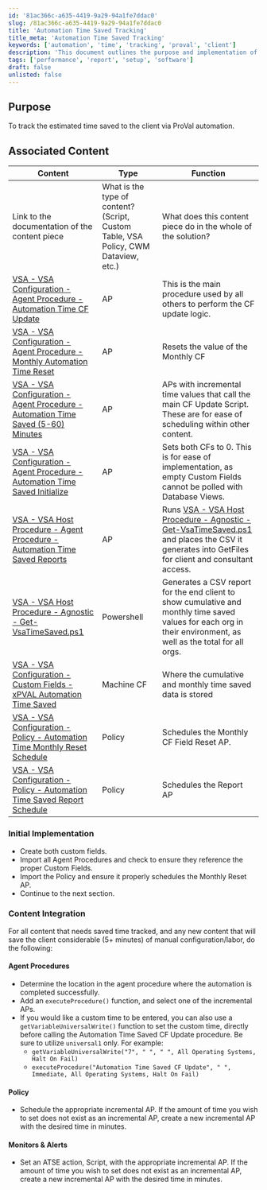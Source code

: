 ```yaml
---
id: '81ac366c-a635-4419-9a29-94a1fe7ddac0'
slug: /81ac366c-a635-4419-9a29-94a1fe7ddac0
title: 'Automation Time Saved Tracking'
title_meta: 'Automation Time Saved Tracking'
keywords: ['automation', 'time', 'tracking', 'proval', 'client']
description: 'This document outlines the purpose and implementation of tracking estimated time saved for clients through ProVal automation. It includes associated content, initial implementation steps, and content integration instructions for agent procedures, policies, and monitors.'
tags: ['performance', 'report', 'setup', 'software']
draft: false
unlisted: false
---
```


## Purpose

To track the estimated time saved to the client via ProVal automation.

## Associated Content

| Content                                                                                                     | Type   | Function                                                                                     |
|-------------------------------------------------------------------------------------------------------------|--------|----------------------------------------------------------------------------------------------|
| Link to the documentation of the content piece                                                             | What is the type of content? (Script, Custom Table, VSA Policy, CWM Dataview, etc.) | What does this content piece do in the whole of the solution?                               |
| [VSA - VSA Configuration - Agent Procedure - Automation Time CF Update](/docs/d4f85104-753b-470e-a620-749cf24a32c2) | AP     | This is the main procedure used by all others to perform the CF update logic.               |
| [VSA - VSA Configuration - Agent Procedure - Monthly Automation Time Reset](/docs/1552dec9-04ae-484f-b217-922542928af3) | AP     | Resets the value of the Monthly CF                                                          |
| [VSA - VSA Configuration - Agent Procedure - Automation Time Saved (5-60) Minutes](/docs/6d0aca76-28b6-4a21-9617-75ffd5868977) | AP     | APs with incremental time values that call the main CF Update Script. These are for ease of scheduling within other content. |
| [VSA - VSA Configuration - Agent Procedure - Automation Time Saved Initialize](/docs/813b9d8d-8c30-4595-a700-740fd65b3942) | AP     | Sets both CFs to 0. This is for ease of implementation, as empty Custom Fields cannot be polled with Database Views. |
| [VSA - VSA Host Procedure - Agent Procedure - Automation Time Saved Reports](/docs/52d14c0f-fe3e-4520-bed5-b05db491bf26) | AP     | Runs [VSA - VSA Host Procedure - Agnostic - Get-VsaTimeSaved.ps1](/docs/b2661e46-518b-4a4f-9b4b-21f9b69ff100) and places the CSV it generates into GetFiles for client and consultant access. |
| [VSA - VSA Host Procedure - Agnostic - Get-VsaTimeSaved.ps1](/docs/b2661e46-518b-4a4f-9b4b-21f9b69ff100) | Powershell | Generates a CSV report for the end client to show cumulative and monthly time saved values for each org in their environment, as well as the total for all orgs. |
| [VSA - VSA Configuration - Custom Fields - xPVAL Automation Time Saved](/docs/12ee4e1c-ebde-43ec-bcc1-ee5388d31010) | Machine CF | Where the cumulative and monthly time saved data is stored                                   |
| [VSA - VSA Configuration - Policy - Automation Time Monthly Reset Schedule](/docs/a49d1e3f-e2d8-444d-a4fc-fd91bccea30c) | Policy | Schedules the Monthly CF Field Reset AP.                                                    |
| [VSA - VSA Configuration - Policy - Automation Time Saved Report Schedule](/docs/a85247d0-7fe8-4221-8f25-6f3841297f38) | Policy | Schedules the Report AP                                                                      |

### Initial Implementation
- Create both custom fields.
- Import all Agent Procedures and check to ensure they reference the proper Custom Fields.
- Import the Policy and ensure it properly schedules the Monthly Reset AP.
- Continue to the next section.

### Content Integration
For all content that needs saved time tracked, and any new content that will save the client considerable (5+ minutes) of manual configuration/labor, do the following:

#### Agent Procedures
- Determine the location in the agent procedure where the automation is completed successfully.
- Add an `executeProcedure()` function, and select one of the incremental APs.
- If you would like a custom time to be entered, you can also use a `getVariableUniversalWrite()` function to set the custom time, directly before calling the Automation Time Saved CF Update procedure. Be sure to utilize `universal1` only. For example:
  - `getVariableUniversalWrite("7", " ", " ", All Operating Systems, Halt On Fail)`
  - `executeProcedure("Automation Time Saved CF Update", " ", Immediate, All Operating Systems, Halt On Fail)`

#### Policy
- Schedule the appropriate incremental AP. If the amount of time you wish to set does not exist as an incremental AP, create a new incremental AP with the desired time in minutes.

#### Monitors & Alerts
- Set an ATSE action, Script, with the appropriate incremental AP. If the amount of time you wish to set does not exist as an incremental AP, create a new incremental AP with the desired time in minutes.



